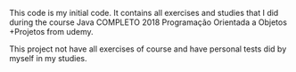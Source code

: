 This code is my initial code. It contains all exercises and studies
that I did during the course Java COMPLETO 2018 Programação Orientada a Objetos +Projetos from udemy.

This project not have all exercises of course and have personal tests did by myself in my studies.
